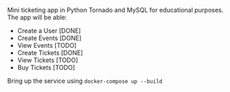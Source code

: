 Mini ticketing app in Python Tornado and MySQL for educational purposes. The app will be able:
- Create a User [DONE]
- Create Events [DONE]
- View Events [TODO]
- Create Tickets [DONE]
- View Tickets [TODO]
- Buy Tickets [TODO]

Bring up the service using `docker-compose up --build`
